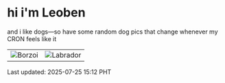 # hi i'm Leoben

and i like dogs—so have some random dog pics that change whenever my CRON feels like it

|  |  |
|--------|----------|
| ![Borzoi](https://random-dog-vercel.vercel.app/api/random-borzoi?v=1753427522) | ![Labrador](https://random-dog-vercel.vercel.app/api/random-labrador?v=1753427522) |

Last updated: 2025-07-25 15:12 PHT
